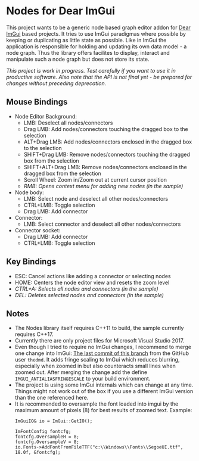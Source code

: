 Nodes for Dear ImGui
====================

This project wants to be a generic node based graph editor addon for [Dear ImGui](https://github.com/ocornut/imgui/) based projects.
It tries to use ImGui paradigmas where possible by keeping or duplicating as little state as possible. Like in ImGui the application is responsible for holding and updating its own data model - a node graph. Thus the library offers facilites to display, interact and manipulate such a node graph but does not store its state.

*This project is work in progress. Test carefully if you want to use it in productive software. Also note that the API is not final yet - be prepared for changes without preceding deprecation.*

Mouse Bindings
--------------
* Node Editor Background:
  * LMB: Deselect all nodes/connectors
  * Drag LMB: Add nodes/connectors touching the dragged box to the selection
  * ALT+Drag LMB: Add nodes/connectors enclosed in the dragged box to the selection
  * SHIFT+Drag LMB: Remove nodes/connectors touching the dragged box from the selection
  * SHIFT+ALT+Drag LMB: Remove nodes/connectors enclosed in the dragged box from the selection
  * Scroll Wheel: Zoom in/Zoom out at current cursor position
  * *RMB: Opens context menu for adding new nodes (in the sample)*
* Node body:
  * LMB: Select node and deselect all other nodes/connectors
  * CTRL+LMB: Toggle selection
  * Drag LMB: Add connector
* Connector:
  * LMB: Select connector and deselect all other nodes/connectors
* Connector socket:
  * Drag LMB: Add connector
  * CTRL+LMB: Toggle selection

Key Bindings
------------
* ESC: Cancel actions like adding a connector or selecting nodes
* HOME: Centers the node editor view and resets the zoom level
* *CTRL+A: Selects all nodes and connectors (in the sample)*
* *DEL: Deletes selected nodes and connectors (in the sample)*

Notes
-----
* The Nodes library itself requires C++11 to build, the sample currently requires C++17.
* Currently there are only project files for Microsoft Visual Studio 2017.
* Even though I tried to require no ImGui changes, I recommend to merge one change into ImGui: [The last commit of this branch](https://github.com/thedmd/imgui/tree/2016-09-fringe-scale) from the GitHub user `thedmd`. It adds fringe scaling to ImGui which reduces blurring, especially when zoomed in but also counteracts small lines when zoomed out. After merging the change add the define `IMGUI_ANTIALIASFRINGESCALE` to your build environment.
* The project is using some ImGui internals which can change at any time. Things might not work out of the box if you use a different ImGui version than the one referenced here.
* It is recommended to oversample the font loaded into imgui by the maximum amount of pixels (8) for best results of zoomed text. Example:
  ```
  ImGuiIO& io = ImGui::GetIO();

  ImFontConfig fontcfg;
  fontcfg.OversampleH = 8;
  fontcfg.OversampleV = 8;
  io.Fonts->AddFontFromFileTTF("c:\\Windows\\Fonts\\SegoeUI.ttf", 18.0f, &fontcfg);
  ```
